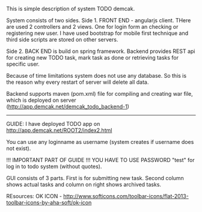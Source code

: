 This is simple description of system TODO demcak.

System consists of two sides.
Side 1.
FRONT END - angularjs client. THere are used 2 controllers and 2 views. One for login form an checking or registering new user.
I have used bootstrap for mobile first technique and third side scripts are stored on other servers.

Side 2.
BACK END is build on spring framework. Backend provides REST api for creating new TODO task, mark task as done or retrieving tasks for specific user.

Because of time limitations system does not use any database. So this is the reason why every restart of server will delete all data.

Backend supports maven (pom.xml) file for compiling and creating war file, which is deployed on server (http://app.demcak.net/demcak_todo_backend-1)

----------------------------

GUIDE:
I have deployed TODO app on 
http://app.demcak.net/ROOT2/index2.html

You can use any loginname as username (system creates if username does not exist).

!!! IMPORTANT PART OF GUIDE !!!
YOU HAVE TO USE PASSWORD "test" for log in to todo system (without quotes).

GUI consists of 3 parts. First is for submitting new task. Second column shows actual tasks and column on right shows archived tasks.


REsources:
OK ICON - http://www.softicons.com/toolbar-icons/flat-2013-toolbar-icons-by-aha-soft/ok-icon 

